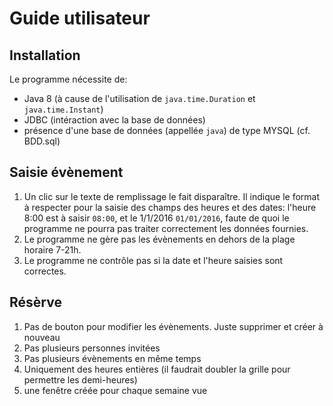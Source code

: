 # Guide utilisateur

## Installation

Le programme nécessite de:

* Java 8 (à cause de l'utilisation de `java.time.Duration` et `java.time.Instant`)
* JDBC (intéraction avec la base de données)
* présence d'une base de données (appellée `java`) de type MYSQL (cf. BDD.sql)


## Saisie évènement

1. Un clic sur le texte de remplissage le fait disparaître. Il indique le format à respecter pour la saisie des champs des heures et des dates: l'heure 8:00 est à saisir `08:00`, et le 1/1/2016 `01/01/2016`, faute de quoi le programme ne pourra pas traiter correctement les données fournies.
2. Le programme ne gère pas les évènements en dehors de la plage horaire 7-21h.
3. Le programme ne contrôle pas si la date et l'heure saisies sont correctes.

## Résèrve

1. Pas de bouton pour modifier les évènements. Juste supprimer et créer à nouveau
2. Pas plusieurs personnes invitées
3. Pas plusieurs évènements en même temps
4. Uniquement des heures entières (il faudrait doubler la grille pour permettre les demi-heures)
5. une fenêtre créée pour chaque semaine vue
